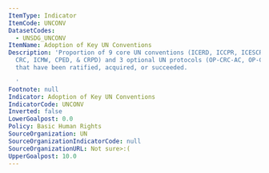 ```yaml
---
ItemType: Indicator
ItemCode: UNCONV
DatasetCodes:
  - UNSDG_UNCONV
ItemName: Adoption of Key UN Conventions
Description: 'Proportion of 9 core UN conventions (ICERD, ICCPR, ICESCR, CEDAW, CAT,
  CRC, ICMW, CPED, & CRPD) and 3 optional UN protocols (OP-CRC-AC, OP-CRC-SC, & ICCPR-OP2)
  that have been ratified, acquired, or succeeded.

  '
Footnote: null
Indicator: Adoption of Key UN Conventions
IndicatorCode: UNCONV
Inverted: false
LowerGoalpost: 0.0
Policy: Basic Human Rights
SourceOrganization: UN
SourceOrganizationIndicatorCode: null
SourceOrganizationURL: Not sure>:(
UpperGoalpost: 10.0
---
```


